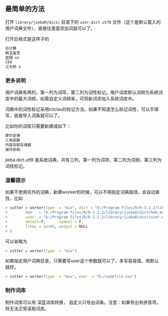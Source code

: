 ## 最简单的方法

打开 `library/jiebaR/dict/` 目录下的 `user.dict.utf8` 文件（这个是默认载入的用户词典文件），直接往里面添加词就可以了。

打开后格式是这样子的

```r
云计算
韩玉鉴赏
蓝翔 nz
CEO
江大桥 x
```

### 更多说明

用户词典有两列，第一列为词项，第二列为词性标记。用户词库默认词频为系统词库中的最大词频，如需自定义词频率，可将新词添加入系统词库中。

词典中的词性标记采用ictclas的标记方法。如果不知道怎么标记词性，可以不填写，直接导入词条就可以了。

比如你的词库只需要新建成如下：

```r
摩尔定律
三角函数
内容存取存储器
操作系统
```

jieba.dict.utf8 是系统词典，共有三列，第一列为词项，第二列为词频，第三列为词性标记。


### 温馨提示

如果不使用另外的词典，新建worker的时候，可以不用指定词典路径，会自动查找，比如

```r
> cutter = worker(type  = "mix", dict = "D:/Program Files/R/R-3.1.2/library/jiebaR/dict/jieba.dict.utf8",
+        hmm   = "D:/Program Files/R/R-3.1.2/library/jiebaR/dict/hmm_model.utf8",  
+        user  = "D:/Program Files/R/R-3.1.2/library/jiebaR/dict/user.dict.utf8",
+        detect=T,      symbol = F,
+        lines = 1e+05, output = NULL
+ ) 
```

可以省略为

```r
> cutter = worker(type  = "mix") 
```

如果指定用户词典目录，只需要写user这个参数就可以了，多写容易错，用默认就好。

```r
> cutter = worker(type  = "mix"，user  = "D:/somefile.xxx") 
```

### 制作词库

制作词库可以用 深蓝词库转换， 自定义只导出词条。注意：如果导出有拼音项，将无法正常读取词库。
